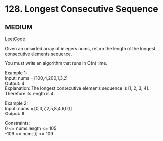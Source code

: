 # 128. Longest Consecutive Sequence

## MEDIUM

[LeetCode](https://leetcode.cn/problems/longest-consecutive-sequence/)

Given an unsorted array of integers nums, return the length of the longest consecutive elements sequence.

You must write an algorithm that runs in O(n) time.

Example 1:\
Input: nums = [100,4,200,1,3,2]\
Output: 4\
Explanation: The longest consecutive elements sequence is [1, 2, 3, 4]. Therefore its length is 4.

Example 2:\
Input: nums = [0,3,7,2,5,8,4,6,0,1]\
Output: 9
 
Constraints:\
0 <= nums.length <= 105\
-109 <= nums[i] <= 109